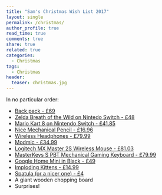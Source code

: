 ```yaml
---
title: "Sam's Christmas Wish List 2017"
layout: single
permalink: /christmas/
author_profile: true
read_time: true
comments: true
share: true
related: true
categories:
  - Christmas
tags:
  - Christmas
header:
  teaser: christmas.jpg
---
```


In no particular order:

- [Back pack - £69](https://oneplus.net/uk/oneplus-travel-backpack)
- [Zelda Breath of the Wild on Nintedo Switch - £48](https://www.amazon.co.uk/Legend-Zelda-Breath-Nintendo-Switch/dp/B01N1083WZ/ref=sr_1_1?ie=UTF8&qid=1512326174&sr=8-1&keywords=zelda)
- [Mario Kart 8 on Nintendo Switch - £41.85](https://www.amazon.co.uk/Mario-Kart-Deluxe-Nintendo-Switch/dp/B01N1081RO/ref=sr_1_1?s=videogames&ie=UTF8&qid=1512326177&sr=1-1&keywords=mario+kart)
- [Nice Mechanical Pencil - £16.96](https://www.amazon.co.uk/dp/B00AZX0GOM/_encoding=UTF8?coliid=I2E2ZJ4MKAK70O&colid=34C90KYPYGN23&psc=1)
- [Wireless Headphones - £79.99](https://www.amazon.co.uk/dp/B00U5WV2BY/_encoding=UTF8?coliid=I9RMS5X2X2DSX&colid=34C90KYPYGN23&psc=1)
- [Modmic - £34.99](https://www.amazon.co.uk/dp/B00R98O6R4/_encoding=UTF8?coliid=I72MEUB0NJGGP&colid=34C90KYPYGN23&psc=1)
- [Logitech MX Master 2S Wireless Mouse - £81.03](https://www.amazon.co.uk/Logitech-Master-Wireless-Bluetooth-Windows/dp/B071KZS3MF/ref=sr_1_1?ie=UTF8&qid=1512326386&sr=8-1&keywords=logitech%2Bmx%2Bmaster&th=1)
- [MasterKeys S PBT Mechanical Gaming Keyboard - £79.99](https://www.overclockers.co.uk/coolermaster-masterkeys-s-pbt-mechanical-gaming-keyboard-brown-cherry-mx-switches-kb-03l-cm.html)
- [Google Home Mini in Black - £49](https://store.google.com/config/google_home_mini)
- [Imploding Kittens - £14.99](https://www.amazon.co.uk/dp/B01HSIIFQ2/_encoding=UTF8?coliid=IKNUR8ZO7L89W&colid=3T5QPQ0KJ98CX&psc=0)
- [Spatula (or a nicer one) - £4](https://www.amazon.co.uk/Kitchen-Master-Stainless-Turner-Silver/dp/B000YJDBM6/ref=sr_1_5?s=kitchen&ie=UTF8&qid=1512328286&sr=1-5&keywords=spatula)
- A giant wooden chopping board
- Surprises!


